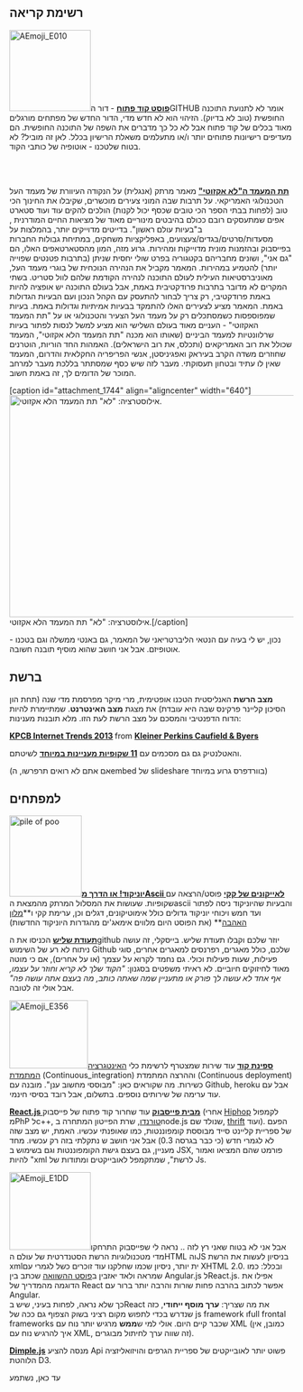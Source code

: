 ## רשימת קריאה

[<img src="http://4p-tech.co.il/blog/wp-content/uploads/2013/01/AEmoji_E010.png" alt="AEmoji_E010" width="144" height="144" class="alignleft size-full wp-image-1702" />][1]**[פוסט קוד פתוח][2]** - דור הGITHUB אומר לא לתנועת התוכנה החופשית (טוב לא בדיוק). הזיהוי הוא לא חדש מדי, הדור החדש של מפתחים מורגלים מאוד בכלים של קוד פתוח אבל לא כל כך מדברים את השפה של התוכנה החופשית. הם מעדיפים רישיונות פתוחים יותר ו/או מתעלמים משאלת הרישיון בכלל. לאן זה מוביל? לא בטוח שלטכנו - אוטופיה של כותבי הקוד.

</br> </br>

**[תת המעמד ה"לא אקזוטי"][3]** מאמר מרתק (אנגלית) על הנקודה העיוורת של מעמד העל הטכנולוגי האמריקאי. על תרבות שבה המוני צעירים מוכשרים, שקיבלו את החינוך הכי טוב (לפחות בבתי הספר הכי טובים שכסף יכול לקנות) הולכים להקים עוד ועוד סטארט אפים שמתעסקים רובם ככולם בהיבטים מינוריים מאוד של מציאות החיים המודרנית , ב"בעיות עולם ראשון". בדייטים מדוייקים יותר, בהמלצות על מסעדות/סרטים/בגדים/צעצועים, באפליקציות משחקים, במתיחת גבולות החברות בפייסבוק ובהזמנות מונית מדוייקות ומהירות. גרוע מזה, המון מהסטארטאפים האלו, הם "גם אני", ושונים מחבריהם בקטגוריה בפרט שולי יחסית שניתן (בתרבות פטנטים שפוייה יותר) להטמיע במהירות. המאמר מקביל את הנהירה הנוכחית של בוגרי מעמד העל, מאוניברסטיאות העילית לעולם התוכנה לנהירה הקודמת שלהם לוול סטריט. בשתי המקרים לא מדובר בתרבות פרודקטיבית באמת, אבל בעולם התוכנה יש אופציה להיות באמת פרודקטיבי, רק צריך לבחור להתעסק עם הקהל הנכון ועם הבעיות הגדולות באמת. המאמר מציע לצעירים האלו להתמקד בבעיות אמיתיות וגדולות באמת. בעיות שמפוספסות כשמסתכלים רק על מעמד העל הצעיר והטכנולוגי או על "תת המעמד האקזוטי" - העניים מאוד בעולם השלישי הוא מציע למשל לנסות לפתור בעיות שרלוונטיות למעמד הביניים (שאותו הוא מכנה "תת המעמד הלא אקזוטי", המעמד שכולל את רוב האמריקאים (ותכלס, את רוב הישראלים). האמהות החד הוריות, הוטרנים שחוזרים משדה הקרב בעיראק ואפגיניסטן, אנשי הפריפריה החקלאית והדרום, המעמד שאין לו עתיד ובטחון תעסוקתי. מעבר לזה שיש כסף שמסתתר בללכת מעבר למרחב המוכר של הדומים לך, זה באמת חשוב.

[caption id="attachment_1744" align="aligncenter" width="640"][<img src="http://4p-tech.co.il/blog/wp-content/uploads/2013/06/exotic1.jpg" alt="אילוסטרציה: &quot;לא&quot; תת המעמד הלא אקזוטי." width="640" height="394" class="size-full wp-image-1744" />][4] אילוסטרציה: "לא" תת המעמד הלא אקזוטי.[/caption]

נכון, יש לי בעיה עם הנטאי הליברטריאני של המאמר, גם באנטי ממשלה וגם בטכנו - אוטופיזם. אבל אני חושב שהוא מוסיף תובנה חשובה.

## ברשת

**מצב הרשת** האנליסטית הטכנו אופטימית, מרי מיקר מפרסמת מדי שנה (תחת הון הסיכון קליינר פרקינס שבה היא עובדת) את מצגת **מצב האינטרנט**. שמתיימרת להיות הדוח הדפנטיבי והמסכם על מצב הרשת לעת הזו. מלא תובנות מענינות:

<div style="margin-bottom:5px">
  <strong> <a href="http://www.slideshare.net/kleinerperkins/kpcb-internet-trends-2013" title="KPCB Internet Trends 2013" target="_blank">KPCB Internet Trends 2013</a> </strong> from <strong><a href="http://www.slideshare.net/kleinerperkins" target="_blank">Kleiner Perkins Caufield & Byers</a></strong>
</div>

והאטלנטיק גם גם מסכמים עם **[11 שקופיות מעניינות במיוחד][5]** לשיטתם.

(אם אתם לא רואים תרפרשו, הembed של slideshare בוורדפרס גרוע במיוחד)

## למפתחים

[<img src="http://4p-tech.co.il/blog/wp-content/uploads/2013/01/AEmoji_E4F4.png" alt="pile of poo" width="128" height="144" class="alignright size-full wp-image-1711" />][6]**[יוניקוד! או הדרך מAscii לאייקונים של קקי][7]** פוסט/הרצאה עם שקופיות. שעושות את המסלול המרתק מהמצאת הascii והבעיות שהיוניקוד ניסה לפתור ועד חמש ויכוחי יוניקוד גדולים כולל אימוטיקונים, דגלים וכן, ערימת קקי ו**[מלון האהבה][8]** (את הפוסט היום מלווים אימאג'ים מהגדרות היוניקוד החדשות)

**[תעודת שליש][9]** הכניסו את הgithub יוזר שלכם וקבלו תעודת שליש. בייסקלי, זה עושה ניתוח לא רע של השימוש Github שלכם, כולל מאגרים, רפרנסים למאגרים אחרים, סוגי פעילות, שעות פעילות וכולי. גם נחמד לקרוא על עצמך (או על אחרים), אם כי מוטה מאוד לחיזוקים חיוביים. לא ראיתי משפטים בסגנון: *"הקוד שלך לא קריא וחוזר על עצמו, אף אחד לא עושה לך פורק או מתעניין שמה שאתה כותב, מה בעצם אתה עושה פה"* אבל אולי זה לטובה.

[<img src="http://4p-tech.co.il/blog/wp-content/uploads/2013/01/AEmoji_E356.png" alt="AEmoji_E356" width="139" height="121" class="alignright size-full wp-image-1706" />][10]**[ספינת קוד][11]** עוד שירות שמצטרף לרשימת כלי [האינטגרציה המתמדת][12] (Continuous_integration) וההרצה המתמדת (Continuous deployment) כשירות. מה שקוראים כאן: "מבוססי מחשוב ענן". מובנה עם Github, heroku אבל עם עוד ערימה של שירותים נוספים. בתשלום, אבל רובד בסיסי חינמי.

**[React.js מבית פייסבוק][13]** עוד שחרור קוד פתוח של פייסבוק (אחרי [Hiphop][14] לקמפול מPhP לc++, [טורנדו][15], שרת הפייטון המתחרה בnode.js שנולד שם, [thrift][16] ועוד). הפעם של ספריית קליינט סייד מבוססת קומפוננטות, כמו שאופנתי עכשיו. האמת, יש מצב שזה לא לגמרי חדש (כי כבר בגרסה 0.3) אבל אני חושב ש נתקלתי בזה רק עכשיו. מחד מעניין, גם בעצם גישת הקומפוננטות וגם בשימוש ב JSX, פורמט שהם המציאו ואמור להיות "xml לרשת", שמתקמפל לאובייקטים ומתודות של Js.

[<img src="http://4p-tech.co.il/blog/wp-content/uploads/2013/01/AEmoji_E1DD.png" alt="AEmoji_E1DD" width="144" height="138" class="alignright size-full wp-image-1704" />][17]אבל אני לא בטוח שאני רץ לזה .. נראה לי שפייסבוק התרחקו מדי מטכנולוגיות הרשת הסטנדרטית של עולם הHTML והJS בניסיון לעשות את הרשת xmlית יותר, ניסיון שכמו שחלקנו עוד זוכרים כשל לגמרי עם XHTML 2.0. ובכלל: כמו שמראה ולאד יאזבין ב[פוסט ההשוואה][18] שכתב בין Angular.js לReact.js. אפילו את הדוגמה מהמדריך של React אפשר לכתוב בהרבה פחות שורות והרבה יותר ברור עם Angular.  
כך שלא נראה, לפחות בעיני, שיש בReact את מה שצריך: **ערך מוסף ייחודי**, כזה שנדרש בכדי לתפוש מקום רציני בשוק הצפוף גם ככה של js framework וfull frontal frameworks שכבר קיים היום. אולי למי ש**ממש** מרגיש יותר נוח עם XML (כמובן, אין איך להרגיש נוח עם XML, זה שווה ערך לחיתול מבוגרים).

**[Dimple.js][19]** מנסה להציע Api פשוט יותר לאובייקטים של ספריית הגרפים והויזואליזציה הלוהטת D3.

עד כאן, נשתמע

 [1]: http://4p-tech.co.il/blog/wp-content/uploads/2013/01/AEmoji_E010.png
 [2]: http://readwrite.com/2013/05/15/open-source-is-old-school-says-the-github-generation
 [3]: http://miter.mit.edu/the-unexotic-underclass/
 [4]: http://www.flickr.com/photos/ul_digital_library/9160003128/
 [5]: http://www.theatlantic.com/business/archive/2013/05/the-11-most-fascinating-charts-from-mary-meekers-epic-slideshow-of-internet-trends/276350/
 [6]: http://4p-tech.co.il/blog/wp-content/uploads/2013/01/AEmoji_E4F4.png
 [7]: http://www.reigndesign.com/blog/love-hotels-and-unicode/
 [8]: http://unicodelovehotel.com/
 [9]: http://osrc.dfm.io/
 [10]: http://4p-tech.co.il/blog/wp-content/uploads/2013/01/AEmoji_E356.png
 [11]: https://www.codeship.io
 [12]: http://en.wikipedia.org/wiki/Continuous_integration
 [13]: http://facebook.github.io/react/index.html
 [14]: https://github.com/facebook/hiphop-php
 [15]: http://www.tornadoweb.org/en/stable/
 [16]: http://thrift.apache.org/
 [17]: http://4p-tech.co.il/blog/wp-content/uploads/2013/01/AEmoji_E1DD.png
 [18]: https://medium.com/make-your-own-apps/e71bcedc36b
 [19]: http://dimplejs.org/